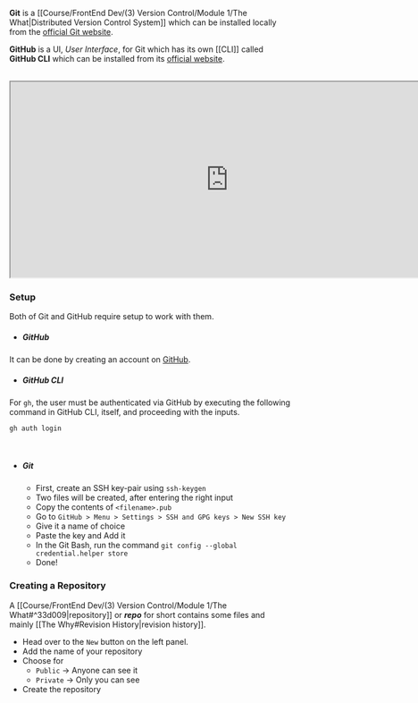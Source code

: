 **Git** is a [[Course/FrontEnd Dev/(3) Version Control/Module 1/The What|Distributed Version Control System]] which can be installed locally from the [official Git website](https://git-scm.com/downloads). 

**GitHub** is a UI, *User Interface*, for Git which has its own [[CLI]] called **GitHub CLI** which can be installed from its [official website](https://cli.github.com/).

<br>

<iframe src="https://www.github.com" style="height: 350px; width: 780px;"></iframe>

<br>

### Setup
Both of Git and GitHub require setup to work with them.
* ##### GitHub
It can be done by creating an account on [GitHub](https://www.github.com). 
<br>

* ##### GitHub CLI
For `gh`, the user must be authenticated via GitHub by executing the following command in GitHub CLI, itself, and proceeding with the inputs.
```shell
gh auth login
```
<br>

* ##### Git
	* First, create an SSH key-pair using `ssh-keygen`
	* Two files will be created, after entering the right input
	* Copy the contents of `<filename>.pub` 
	* Go to `GitHub > Menu > Settings > SSH and GPG keys > New SSH key`
	* Give it a name of choice
	* Paste the key and Add it
	* In the Git Bash, run the command `git config --global credential.helper store`
	* Done!

### Creating a Repository
A [[Course/FrontEnd Dev/(3) Version Control/Module 1/The What#^33d009|repository]] or ***repo*** for short contains some files and mainly [[The Why#Revision History|revision history]].

* Head over to the `New` button on the left panel.
* Add the name of your repository
* Choose for 
	* `Public` → Anyone can see it 
	* `Private` → Only you can see 
* Create the repository